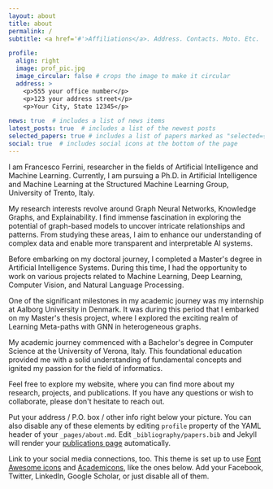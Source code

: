 ```yaml
---
layout: about
title: about
permalink: /
subtitle: <a href='#'>Affiliations</a>. Address. Contacts. Moto. Etc.

profile:
  align: right
  image: prof_pic.jpg
  image_circular: false # crops the image to make it circular
  address: >
    <p>555 your office number</p>
    <p>123 your address street</p>
    <p>Your City, State 12345</p>

news: true  # includes a list of news items
latest_posts: true  # includes a list of the newest posts
selected_papers: true # includes a list of papers marked as "selected={true}"
social: true  # includes social icons at the bottom of the page
---
```


I am Francesco Ferrini, researcher in the fields of Artificial Intelligence and Machine Learning. Currently, I am pursuing a Ph.D. in Artificial Intelligence and Machine Learning at the Structured Machine Learning Group, University of Trento, Italy.

My research interests revolve around Graph Neural Networks, Knowledge Graphs, and Explainability. I find immense fascination in exploring the potential of graph-based models to uncover intricate relationships and patterns. From studying these areas, I aim to enhance our understanding of complex data and enable more transparent and interpretable AI systems.

Before embarking on my doctoral journey, I completed a Master's degree in Artificial Intelligence Systems. During this time, I had the opportunity to work on various projects related to Machine Learning, Deep Learning, Computer Vision, and Natural Language Processing.

One of the significant milestones in my academic journey was my internship at Aalborg University in Denmark. It was during this period that I embarked on my Master's thesis project, where I explored the exciting realm of Learning Meta-paths with GNN in heterogeneous graphs. 

My academic journey commenced with a Bachelor's degree in Computer Science at the University of Verona, Italy. This foundational education provided me with a solid understanding of fundamental concepts and ignited my passion for the field of informatics.


Feel free to explore my website, where you can find more about my research, projects, and publications. If you have any questions or wish to collaborate, please don't hesitate to reach out.

Put your address / P.O. box / other info right below your picture. You can also disable any of these elements by editing `profile` property of the YAML header of your `_pages/about.md`. Edit `_bibliography/papers.bib` and Jekyll will render your [publications page](/al-folio/publications/) automatically.

Link to your social media connections, too. This theme is set up to use [Font Awesome icons](http://fortawesome.github.io/Font-Awesome/) and [Academicons](https://jpswalsh.github.io/academicons/), like the ones below. Add your Facebook, Twitter, LinkedIn, Google Scholar, or just disable all of them.
